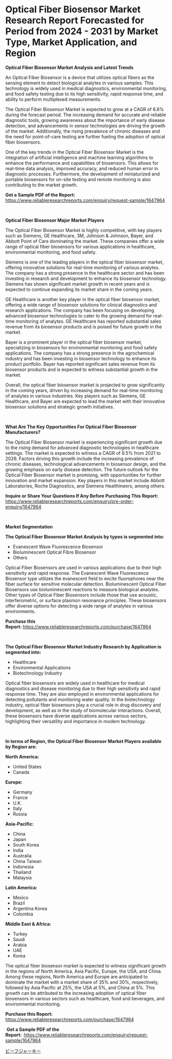 <p><h1>Optical Fiber Biosensor Market Research Report Forecasted for Period from 2024 -  2031 by Market Type, Market Application, and Region</h1></p><p><strong>Optical Fiber Biosensor Market Analysis and Latest Trends</strong></p>
<p><p>An Optical Fiber Biosensor is a device that utilizes optical fibers as the sensing element to detect biological analytes in various samples. This technology is widely used in medical diagnostics, environmental monitoring, and food safety testing due to its high sensitivity, rapid response time, and ability to perform multiplexed measurements.</p><p>The Optical Fiber Biosensor Market is expected to grow at a CAGR of 6.8% during the forecast period. The increasing demand for accurate and reliable diagnostic tools, growing awareness about the importance of early disease detection, and advancements in sensor technologies are driving the growth of the market. Additionally, the rising prevalence of chronic diseases and the need for point-of-care testing are further fueling the adoption of optical fiber biosensors.</p><p>One of the key trends in the Optical Fiber Biosensor Market is the integration of artificial intelligence and machine learning algorithms to enhance the performance and capabilities of biosensors. This allows for real-time data analysis, improved accuracy, and reduced human error in diagnostic processes. Furthermore, the development of miniaturized and portable biosensors for on-site testing and remote monitoring is also contributing to the market growth.</p></p>
<p><strong>Get a Sample PDF of the Report:&nbsp;</strong> <a href="https://www.reliableresearchreports.com/enquiry/request-sample/1647964">https://www.reliableresearchreports.com/enquiry/request-sample/1647964</a></p>
<p>&nbsp;</p>
<p><strong>Optical Fiber Biosensor Major Market Players</strong></p>
<p><p>The Optical Fiber Biosensor Market is highly competitive, with key players such as Siemens, GE Healthcare, 3M, Johnson & Johnson, Bayer, and Abbott Point of Care dominating the market. These companies offer a wide range of optical fiber biosensors for various applications in healthcare, environmental monitoring, and food safety.</p><p>Siemens is one of the leading players in the optical fiber biosensor market, offering innovative solutions for real-time monitoring of various analytes. The company has a strong presence in the healthcare sector and has been investing in research and development to enhance its biosensor technology. Siemens has shown significant market growth in recent years and is expected to continue expanding its market share in the coming years.</p><p>GE Healthcare is another key player in the optical fiber biosensor market, offering a wide range of biosensor solutions for clinical diagnostics and research applications. The company has been focusing on developing advanced biosensor technologies to cater to the growing demand for real-time monitoring of analytes. GE Healthcare has reported substantial sales revenue from its biosensor products and is poised for future growth in the market.</p><p>Bayer is a prominent player in the optical fiber biosensor market, specializing in biosensors for environmental monitoring and food safety applications. The company has a strong presence in the agrochemical industry and has been investing in biosensor technology to enhance its product portfolio. Bayer has reported significant sales revenue from its biosensor products and is expected to witness substantial growth in the market.</p><p>Overall, the optical fiber biosensor market is projected to grow significantly in the coming years, driven by increasing demand for real-time monitoring of analytes in various industries. Key players such as Siemens, GE Healthcare, and Bayer are expected to lead the market with their innovative biosensor solutions and strategic growth initiatives.</p></p>
<p>&nbsp;</p>
<p><strong>What Are The Key Opportunities For Optical Fiber Biosensor Manufacturers?</strong></p>
<p><p>The Optical Fiber Biosensor market is experiencing significant growth due to the rising demand for advanced diagnostic technologies in healthcare settings. The market is expected to witness a CAGR of 8.5% from 2021 to 2026. Factors driving this growth include the increasing prevalence of chronic diseases, technological advancements in biosensor design, and the growing emphasis on early disease detection. The future outlook for the Optical Fiber Biosensor market is promising, with opportunities for further innovation and market expansion. Key players in this market include Abbott Laboratories, Roche Diagnostics, and Siemens Healthineers, among others.</p></p>
<p><strong>Inquire or Share Your Questions If Any Before Purchasing This Report:</strong> <a href="https://www.reliableresearchreports.com/enquiry/pre-order-enquiry/1647964">https://www.reliableresearchreports.com/enquiry/pre-order-enquiry/1647964</a></p>
<p>&nbsp;</p>
<p><strong>Market Segmentation</strong></p>
<p><strong>The Optical Fiber Biosensor Market Analysis by types is segmented into:</strong></p>
<p><ul><li>Evanescent Wave Fluorescence Biosensor</li><li>Bioluminescent Optical Fibre Biosensor</li><li>Others</li></ul></p>
<p><p>Optical Fiber Biosensors are used in various applications due to their high sensitivity and rapid response. The Evanescent Wave Fluorescence Biosensor type utilizes the evanescent field to excite fluorophores near the fiber surface for sensitive molecular detection. Bioluminescent Optical Fiber Biosensors use bioluminescent reactions to measure biological analytes. Other types of Optical Fiber Biosensors include those that use acoustic, interferometric, or surface plasmon resonance principles. These biosensors offer diverse options for detecting a wide range of analytes in various environments.</p></p>
<p><strong>Purchase this Report:&nbsp;</strong><a href="https://www.reliableresearchreports.com/purchase/1647964">https://www.reliableresearchreports.com/purchase/1647964</a></p>
<p>&nbsp;</p>
<p><strong>The Optical Fiber Biosensor Market Industry Research by Application is segmented into:</strong></p>
<p><ul><li>Healthcare</li><li>Environmental Applications</li><li>Biotechnology Industry</li></ul></p>
<p><p>Optical fiber biosensors are widely used in healthcare for medical diagnostics and disease monitoring due to their high sensitivity and rapid response time. They are also employed in environmental applications for detecting pollutants and monitoring water quality. In the biotechnology industry, optical fiber biosensors play a crucial role in drug discovery and development, as well as in the study of biomolecular interactions. Overall, these biosensors have diverse applications across various sectors, highlighting their versatility and importance in modern technology.</p></p>
<p>&nbsp;</p>
<p><strong>In terms of Region, the Optical Fiber Biosensor Market Players available by Region are:</strong></p>
<p>
    <p> <strong> North America: </strong>
        <ul>
            <li>United States</li>
            <li>Canada</li>
        </ul>
        </p> 
    <p> <strong> Europe: </strong>
        <ul>
            <li>Germany</li>
            <li>France</li>
            <li>U.K.</li>
            <li>Italy</li>
            <li>Russia</li>
        </ul>
        </p> 
    <p> <strong> Asia-Pacific: </strong>
        <ul>
            <li>China</li>
            <li>Japan</li>
            <li>South Korea</li>
            <li>India</li>
            <li>Australia</li>
            <li>China Taiwan</li>
            <li>Indonesia</li>
            <li>Thailand</li>
            <li>Malaysia</li>
        </ul>
        </p> 
    <p> <strong> Latin America: </strong>
        <ul>
            <li>Mexico</li>
            <li>Brazil</li>
            <li>Argentina Korea</li>
            <li>Colombia</li>
        </ul>
        </p> 
    <p> <strong> Middle East & Africa: </strong>
        <ul>
            <li>Turkey</li>
            <li>Saudi</li>
            <li>Arabia</li>
            <li>UAE</li>
            <li>Korea</li>
        </ul>
    </p>
    </p>
<p><p>The optical fiber biosensor market is expected to witness significant growth in the regions of North America, Asia Pacific, Europe, the USA, and China. Among these regions, North America and Europe are anticipated to dominate the market with a market share of 35% and 30%, respectively, followed by Asia Pacific at 25%, the USA at 5%, and China at 5%. This growth can be attributed to the increasing adoption of optical fiber biosensors in various sectors such as healthcare, food and beverages, and environmental monitoring.</p></p>
<p><strong>Purchase this Report: </strong><a href="https://www.reliableresearchreports.com/purchase/1647964">https://www.reliableresearchreports.com/purchase/1647964</a></p>
<p>&nbsp;<strong>Get a Sample PDF of the Report:&nbsp;&nbsp;</strong><a href="https://www.reliableresearchreports.com/enquiry/request-sample/1647964">https://www.reliableresearchreports.com/enquiry/request-sample/1647964</a></p>
<p><strong></strong></p>
<p><p><a href="https://medium.com/@eunawiegad2023/%E3%83%93%E3%83%BC%E3%83%95%E3%82%B8%E3%83%A3%E3%83%BC%E3%82%AD%E3%83%BC%E5%B8%82%E5%A0%B4%E3%81%AE%E6%B4%9E%E5%AF%9F-%E5%B8%82%E5%A0%B4%E5%8B%95%E5%90%91-%E6%88%90%E9%95%B7-2024%E5%B9%B4%E3%81%8B%E3%82%892031%E5%B9%B4%E3%81%BE%E3%81%A7%E3%81%AE%E4%BA%88%E6%B8%AC-0d33ede089d1">ビーフジャーキー</a></p></p>